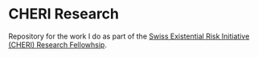 # CHERI Research  

Repository for the work I do as part of the [Swiss Existential Risk Initiative (CHERI) Research Fellowhsip](https://www.xrisk.ch/research-fellowship). 
